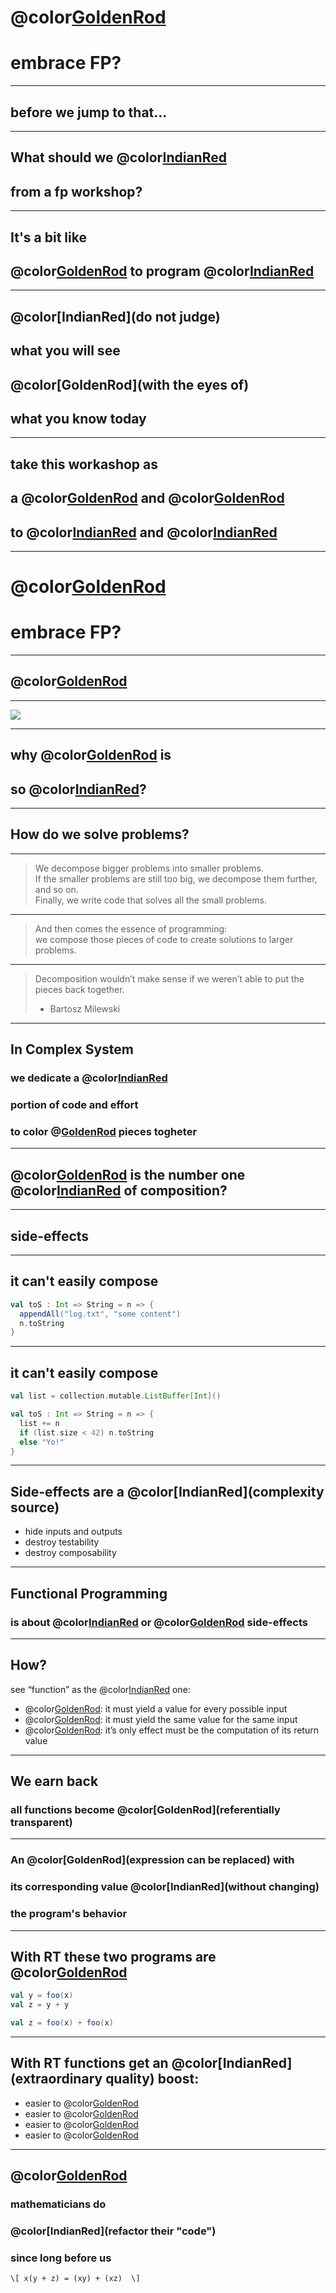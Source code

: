 # @color[GoldenRod](why)
# embrace FP?

---
## before we jump to that...

---
## What should we @color[IndianRed](expect)
## from a fp workshop?

---
## It's a bit like 
## @color[GoldenRod](learning) to program @color[IndianRed](again)

---
## @color[IndianRed](do not judge)
## what you will see 
## @color[GoldenRod](with the eyes of)
## what you know today

---
## take this workashop as
## a @color[GoldenRod](place) and @color[GoldenRod](time)
## to @color[IndianRed](experiment) and @color[IndianRed](fail)

---
# @color[GoldenRod](why)
# embrace FP?

---
## @color[GoldenRod](composition)

---
<img src="assets/drboolean.png" >

---
## why @color[GoldenRod](composition) is
## so @color[IndianRed](important)?

---
## How do we solve problems? 

---
> We decompose bigger problems into smaller problems. <br />
> If the smaller problems are still too big, we decompose them further, and so on. <br />
> Finally, we write code that solves all the small problems.

---
> And then comes the essence of programming: <br />
> we compose those pieces of code to create solutions to larger problems.

---
> Decomposition wouldn’t make sense if we weren’t able to put the pieces back together. <br />
> - Bartosz Milewski

---
## In Complex System 
### we dedicate a @color[IndianRed](significant)
### portion of code and effort 
### to color @[GoldenRod](compose) pieces togheter

---
## @color[GoldenRod](who) is the number one @color[IndianRed](enemy) of composition?

---
## side-effects

---
## it can't easily compose
```scala
val toS : Int => String = n => {
  appendAll("log.txt", "some content")
  n.toString
}
```

---
## it can't easily compose
```scala
val list = collection.mutable.ListBuffer[Int]()

val toS : Int => String = n => {
  list += n
  if (list.size < 42) n.toString
  else "Yo!"
}
```

---
## Side-effects are a @color[IndianRed](complexity source)
- hide inputs and outputs
- destroy testability
- destroy composability

---
## Functional Programming
### is about @color[IndianRed](eliminating) or @color[GoldenRod](controlling) side-effects

---
## How?
see “function” as the @color[IndianRed](mathematical) one:
- @color[GoldenRod](Total): it must yield a value for every possible input
- @color[GoldenRod](Deterministic): it must yield the same value for the same input
- @color[GoldenRod](Pure): it’s only effect must be the computation of its return value

---
## We earn back
### all functions become @color[GoldenRod](referentially transparent)

---
### An @color[GoldenRod](expression can be replaced) with
### its corresponding value @color[IndianRed](without changing)
### the program's behavior

---
## With RT these two programs are @color[GoldenRod](equivalent)
```scala
val y = foo(x)
val z = y + y
```

```scala
val z = foo(x) + foo(x)
```

---
## With RT functions get an @color[IndianRed](extraordinary quality) boost:
- easier to @color[GoldenRod](reason)
- easier to @color[GoldenRod](compose)
- easier to @color[GoldenRod](refactor)
- easier to @color[GoldenRod](test)

---
## @color[GoldenRod](pssss...)
### mathematicians do 
### @color[IndianRed](refactor their "code")
### since long before us
`\[
x(y + z) = (xy) + (xz) 
\]`
